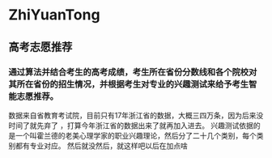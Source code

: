 # ZhiYuanTong
## 高考志愿推荐
### 通过算法并结合考生的高考成绩，考生所在省份分数线和各个院校对其所在省份的招生情况，并根据考生对专业的兴趣测试来给予考生智能志愿推荐。
数据来自省教育考试院，目前只有17年浙江省的数据，大概三四万条，因为后来没时间了就先弃了 ，打算今年浙江省的数据出来了就再加入进去。
兴趣测试依据的是一个叫霍兰德的老美心理学家的职业兴趣理论，然后分了二十几个类别，每个类别都有专业对应。
然后就没然后，就这样吧以后在加点啥
